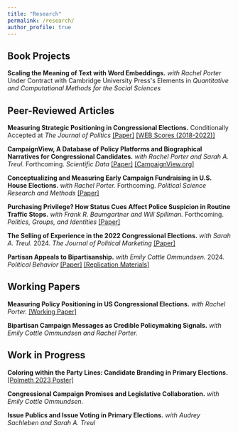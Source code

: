 ```yaml
---
title: "Research"
permalink: /research/
author_profile: true
---
```


## Book Projects
**Scaling the Meaning of Text with Word Embeddings.** *with Rachel Porter* Under Contract with Cambridge University Press's Elements in *Quantitative and Computational Methods for the Social Sciences*

## Peer-Reviewed Articles
**Measuring Strategic Positioning in Congressional Elections.** Conditionally Accepted at *The Journal of Politics* [[Paper]](/files/case_measuringpositioning.pdf) [[WEB Scores (2018-2022)]](https://github.com/crcase/WEB-Scores)

**CampaignView, A Database of Policy Platforms and Biographical Narratives for Congressional Candidates.** *with Rachel Porter and Sarah A. Treul.* Forthcoming. *Scientific Data* [[Paper]](/files/website_datapaper.pdf) [[CampaignView.org]](https://campaignview.org)

**Conceptualizing and Measuring Early Campaign Fundraising in U.S. House Elections.** *with Rachel Porter.* Forthcoming. *Political Science Research and Methods* [[Paper]](/files/case_porter_money.pdf)

**Purchasing Privilege? How Status Cues Affect Police Suspicion in Routine Traffic Stops.** *with Frank R. Baumgartner and Will Spillman.* Forthcoming. *Politics, Groups, and Identities* [[Paper]](https://doi.org/10.1080/21565503.2024.2378034)

**The Selling of Experience in the 2022 Congressional Elections.** *with Sarah A. Treul.* 2024. *The Journal of Political Marketing* [[Paper]](https://doi.org/10.1080/15377857.2024.2371765)

**Partisan Appeals to Bipartisanship.** *with Emily Cottle Ommundsen.*  2024. *Political Behavior* [[Paper]](https://doi.org/10.1007/s11109-022-09838-7) [[Replication Materials]](https://github.com/crcase/partisan-appeals-to-bipartisanship)

## Working Papers
**Measuring Policy Positioning in US Congressional Elections.** *with Rachel Porter.* [[Working Paper]](/files/case_porter_issues.pdf)

**Bipartisan Campaign Messages as Credible Policymaking Signals.** *with Emily Cottle Ommundsen and Rachel Porter.*

## Work in Progress

**Coloring within the Party Lines: Candidate Branding in Primary Elections.** [[Polmeth 2023 Poster]](/files/case_logos_poster.pdf)

**Congressional Campaign Promises and Legislative Collaboration.** *with Emily Cottle Ommundsen.*

**Issue Publics and Issue Voting in Primary Elections.** *with Audrey Sachleben and Sarah A. Treul*

